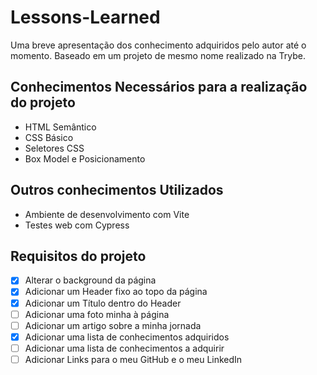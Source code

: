 # Lessons-Learned
Uma breve apresentação dos conhecimento adquiridos pelo autor até o momento.
Baseado em um projeto de mesmo nome realizado na Trybe.

## Conhecimentos Necessários para a realização do projeto
- HTML Semântico
- CSS Básico
- Seletores CSS
- Box Model e Posicionamento

## Outros conhecimentos Utilizados
- Ambiente de desenvolvimento com Vite
- Testes web com Cypress

## Requisitos do projeto

- [x] Alterar o background da página
- [x] Adicionar um Header fixo ao topo da página
- [x] Adicionar um Título dentro do Header
- [ ] Adicionar uma foto minha à página
- [ ] Adicionar um artigo sobre a minha jornada
- [x] Adicionar uma lista de conhecimentos adquiridos
- [ ] Adicionar uma lista de conhecimentos a adquirir
- [ ] Adicionar Links para o meu GitHub e o meu LinkedIn

